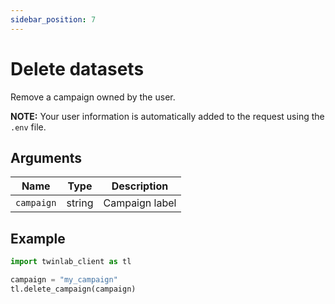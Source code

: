 ```yaml
---
sidebar_position: 7
---
```


# Delete datasets

Remove a campaign owned by the user.

**NOTE:** Your user information is automatically added to the request using the `.env` file.

## Arguments

| Name       | Type   | Description    |
| ---------- | ------ | -------------- |
| `campaign` | string | Campaign label |

## Example

```python
import twinlab_client as tl

campaign = "my_campaign"
tl.delete_campaign(campaign)
```
